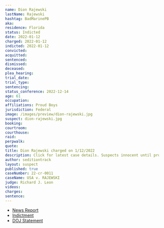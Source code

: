 ```yaml
---
name: Dion Rajewski
lastName: Rajewski
hashtag: BadMarinePB
aka:
residence: Florida
status: Indicted
date: 2022-01-12
charged: 2022-01-12
indicted: 2022-01-12
convicted:
acquitted:
sentenced:
dismissed:
deceased:
plea_hearing:
trial_date:
trial_type:
sentencing:
status_conference: 2022-12-14
age: 61
occupation:
affiliations: Proud Boys
jurisdiction: Federal
image: /images/preview/dion-rajewski.jpg
suspect: dion-rajewski.jpg
booking:
courtroom:
courthouse:
raid:
perpwalk:
quote:
title: Dion Rajewski charged on 1/12/2022
description: Click for latest case details. Suspects innocent until proven guilty.
author: seditiontrack
layout: suspect
published: true
caseNumber: 22-cr-0011
caseName: USA v. RAJEWSKI
judge: Richard J. Leon
videos:
charges:
sentence:
---
```

- [News Report](https://www.tampabay.com/news/pinellas/2022/01/14/pinellas-men-carried-sledgehammer-pepper-spray-in-jan-6-capitol-riot-indictment-says/)
- [Indictment](https://www.justice.gov/usao-dc/case-multi-defendant/file/1510576/download)
- [DOJ Statement](https://www.justice.gov/usao-dc/pr/three-florida-men-arrested-felony-charges-related-jan-6-capitol-breach-0)

